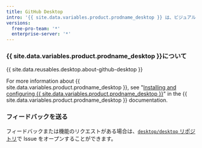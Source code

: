 ```yaml
---
title: GitHub Desktop
intro: '{{ site.data.variables.product.prodname_desktop }} は、ビジュアルインターフェースを使用して、Git および {{ site.data.variables.product.prodname_dotcom }} のワークフローを拡張し簡略化します。'
versions:
  free-pro-team: '*'
  enterprise-server: '*'
---
```


### {{ site.data.variables.product.prodname_desktop }}について

{{ site.data.reusables.desktop.about-github-desktop }}

For more information about {{ site.data.variables.product.prodname_desktop }}, see "[Installing and configuring {{ site.data.variables.product.prodname_desktop }}](/desktop/installing-and-configuring-github-desktop)" in the {{ site.data.variables.product.prodname_desktop }} documentation.

### フィードバックを送る

フィードバックまたは機能のリクエストがある場合は、[`desktop/desktop` リポジトリ](https://github.com/desktop/desktop)で Issue をオープンすることができます。

